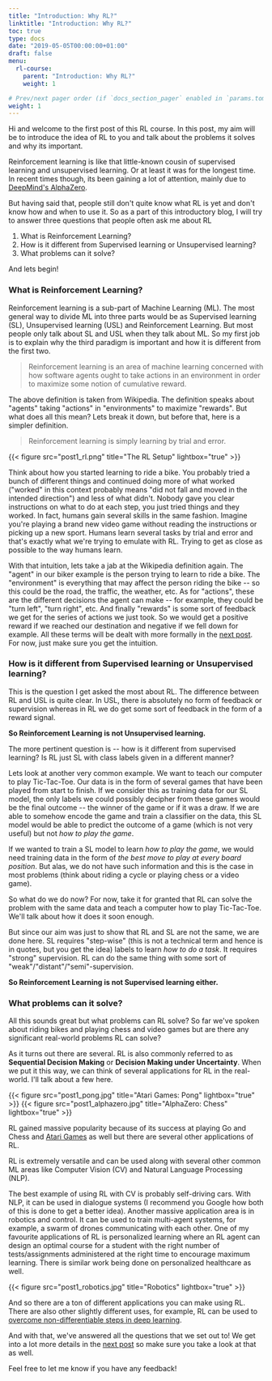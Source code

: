 ```yaml
---
title: "Introduction: Why RL?" 
linktitle: "Introduction: Why RL?"
toc: true
type: docs
date: "2019-05-05T00:00:00+01:00"
draft: false
menu:
  rl-course:
    parent: "Introduction: Why RL?"
    weight: 1

# Prev/next pager order (if `docs_section_pager` enabled in `params.toml`)
weight: 1
---
```

Hi and welcome to the first post of this RL course. In this post, my aim will be to introduce the idea of RL to you and talk about the problems it solves and why its important. 

Reinforcement learning is like that little-known cousin of supervised learning and unsupervised learning. Or at least it was for the longest time. In recent times though, its been gaining a lot of attention, mainly due to [DeepMind's AlphaZero](https://deepmind.com/blog/article/alphazero-shedding-new-light-grand-games-chess-shogi-and-go).

But having said that, people still don't quite know what RL is yet and don't know how and when to use it. So as a part of this introductory blog, I will try to answer three questions that people often ask me about RL

1. What is Reinforcement Learning?
2. How is it different from Supervised learning or Unsupervised learning?
3. What problems can it solve?

And lets begin!

### What is Reinforcement Learning?

Reinforcement learning is a sub-part of Machine Learning (ML). The most general way to divide ML into three parts would be as Supervised learning (SL), Unsupervised learning (USL) and Reinforcement Learning. But most people only talk about SL and USL when they talk about ML.
So my first job is to explain why the third paradigm is important and how it is different from the first two. 

> Reinforcement learning is an area of machine learning concerned with how software agents ought to take actions in an environment in order to maximize some notion of cumulative reward.

The above definition is taken from Wikipedia. 
The definition speaks about "agents" taking "actions" in "environments" to maximize "rewards". But what does all this mean? Lets break it down, but before that, here is a simpler definition.

> Reinforcement learning is simply learning by trial and error.

{{< figure src="post1_rl.png" title="The RL Setup" lightbox="true" >}}

Think about how you started learning to ride a bike. You probably tried a bunch of different things and continued doing more of what worked ("worked" in this context probably means "did not fall and moved in the intended direction") and less of what didn't. Nobody gave you clear instructions on what to do at each step, you just tried things and they worked. In fact, humans gain several skills in the same fashion. Imagine you're playing a brand new video game without reading the instructions or picking up a new sport. Humans learn several tasks by trial and error and that's exactly what we're trying to emulate with RL. Trying to get as close as possible to the way humans learn.

With that intuition, lets take a jab at the Wikipedia definition again. The "agent" in our biker example is the person trying to learn to ride a bike. The "environment" is everything that may affect the person riding the bike -- so this could be the road, the traffic, the weather, etc. As for "actions", these are the different decisions the agent can make -- for example, they could be "turn left", "turn right", etc. And finally "rewards" is some sort of feedback we get for the series of actions we just took. So we would get a positive reward if we reached our destination and negative if we fell down for example. All these terms will be dealt with more formally in the [next post](courses/rl-course/post2.md). For now, just make sure you get the intuition. 


### How is it different from Supervised learning or Unsupervised learning?

This is the question I get asked the most about RL. The difference between RL and USL is quite clear. In USL, there is absolutely no form of feedback or supervision whereas in RL we do get some sort of feedback in the form of a reward signal. 

**So Reinforcement Learning is not Unsupervised learning.**

The more pertinent question is -- how is it different from supervised learning? Is RL just SL with class labels given in a different manner? 

Lets look at another very common example. We want to teach our computer to play Tic-Tac-Toe. Our data is in the form of several games that have been played from start to finish. If we consider this as training data for our SL model, the only labels we could possibly decipher from these games would be the final outcome -- the winner of the game or if it was a draw. If we are able to somehow encode the game and train a classifier on the data, this SL model would be able to predict the outcome of a game (which is not very useful) but not _how to play the game_. 

If we wanted to train a SL model to learn _how to play the game_, we would need training data in the form of _the best move to play at every board position_. But alas, we do not have such information and this is the case in most problems (think about riding a cycle or playing chess or a video game).

So what do we do now? For now, take it for granted that RL can solve the problem with the same data and teach a computer how to play Tic-Tac-Toe. We'll talk about how it does it soon enough.

But since our aim was just to show that RL and SL are not the same, we are done here. SL requires "step-wise" (this is not a technical term and hence is in quotes, but you get the idea) labels to learn _how to do a task_. It requires "strong" supervision. RL can do the same thing with some sort of "weak"/"distant"/"semi"-supervision. 

**So Reinforcement Learning is not Supervised learning either.** 


### What problems can it solve?

All this sounds great but what problems can RL solve? So far we've spoken about riding bikes and playing chess and video games but are there any significant real-world problems RL can solve? 

As it turns out there are several. RL is also commonly referred to as **Sequential Decision Making** or **Decision Making under Uncertainty**. When we put it this way, we can think of several applications for RL in the real-world. I'll talk about a few here.

{{< figure src="post1_pong.jpg" title="Atari Games: Pong" lightbox="true" >}}
{{< figure src="post1_alphazero.jpg" title="AlphaZero: Chess" lightbox="true" >}}

RL gained massive popularity because of its success at playing Go and Chess and [Atari Games](https://arxiv.org/abs/1312.5602) as well but there are several other applications of RL.

RL is extremely versatile and can be used along with several other common ML areas like Computer Vision (CV) and Natural Language Processing (NLP). 

The best example of using RL with CV is probably self-driving cars. With NLP, it can be used in dialogue systems (I recommend you Google how both of this is done to get a better idea). Another massive application area is in robotics and control. It can be used to train multi-agent systems, for example, a swarm of drones communicating with each other. One of my favourite applications of RL is personalized learning where an RL agent can design an optimal course for a student with the right number of tests/assignments administered at the right time to encourage maximum learning. There is similar work being done on personalized healthcare as well.

{{< figure src="post1_robotics.jpg" title="Robotics" lightbox="true" >}}

And so there are a ton of different applications you can make using RL. There are also other slightly different uses, for example, RL can be used to [overcome non-differentiable steps in deep learning](post/bridging-the-gaps-with-RL/index.md).


And with that, we've answered all the questions that we set out to! We get into a lot more details in the [next post](courses/rl-course/post2.md) so make sure you take a look at that as well. 

Feel free to let me know if you have any feedback!  




